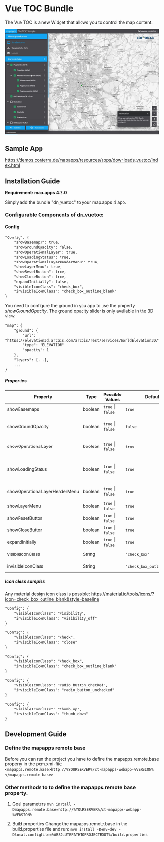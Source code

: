 # Vue TOC Bundle
The Vue TOC is a new Widget that allows you to control the map content.

![Screenshot App](https://github.com/conterra/mapapps-vuetoc/blob/master/screenshot.JPG)

## Sample App
https://demos.conterra.de/mapapps/resources/apps/downloads_vuetoc/index.html

## Installation Guide
**Requirement: map.apps 4.2.0**

Simply add the bundle "dn_vuetoc" to your map.apps 4 app.

### Configurable Components of dn_vuetoc:

#### Config:
```
"Config": {
    "showBasemaps": true,
    "showGroundOpacity": false,
    "showOperationalLayer": true,
    "showLoadingStatus": true,
    "showOperationalLayerHeaderMenu": true,
    "showLayerMenu": true,
    "showResetButton": true,
    "showCloseButton": true,
    "expandInitially": false,
    "visibleIconClass": "check_box",
    "invisibleIconClass": "check_box_outline_blank"
}
```

You need to configure the ground in you app to use the property *showGroundOpacity*. The ground opacity slider is only available in the 3D view.

```
"map": {
    "ground": {
        "url": "https://elevation3d.arcgis.com/arcgis/rest/services/WorldElevation3D/Terrain3D/ImageServer",
        "type": "ELEVATION"
        "opacity": 1
    },
    "layers": [...],
    ...
}
```

##### Properties
| Property                       | Type    | Possible Values                 | Default                         | Description                          |
|--------------------------------|---------|---------------------------------|---------------------------------|--------------------------------------|
| showBasemaps                   | boolean | ```true``` &#124; ```false```   | ```true```                      | Show basemaps                        |
| showGroundOpacity              | boolean | ```true``` &#124; ```false```   | ```false```                     | Show ground opacity slider           |
| showOperationalLayer           | boolean | ```true``` &#124; ```false```   | ```true```                      | Show operational layers              |
| showLoadingStatus              | boolean | ```true``` &#124; ```false```   | ```true```                      | Show current loading status of layer |
| showOperationalLayerHeaderMenu | boolean | ```true``` &#124; ```false```   | ```true```                      | Show operational layer menu          |
| showLayerMenu                  | boolean | ```true``` &#124; ```false```   | ```true```                      | Show layer menu                      |
| showResetButton                | boolean | ```true``` &#124; ```false```   | ```true```                      | Show reset button                    |
| showCloseButton                | boolean | ```true``` &#124; ```false```   | ```true```                      | Show close menu                      |
| expandInitially                | boolean | ```true``` &#124; ```false```   | ```true```                      | Expands the tree                     |
| visibleIconClass               | String  |                                 | ```"check_box"```               | Visible icon class                   |
| invisibleIconClass             | String  |                                 | ```"check_box_outline_blank"``` | Invisible icon class                 |

##### Icon class samples
Any material design icon class is possible: https://material.io/tools/icons/?icon=check_box_outline_blank&style=baseline

```
"Config": {
    "visibleIconClass": "visibility",
    "invisibleIconClass": "visibility_off"
}
```
```
"Config": {
    "visibleIconClass": "check",
    "invisibleIconClass": "close"
}
```
```
"Config": {
    "visibleIconClass": "check_box",
    "invisibleIconClass": "check_box_outline_blank"
}
```
```
"Config": {
    "visibleIconClass": "radio_button_checked",
    "invisibleIconClass": "radio_button_unchecked"
}
```
```
"Config": {
    "visibleIconClass": "thumb_up",
    "invisibleIconClass": "thumb_down"
}
```

## Development Guide
### Define the mapapps remote base
Before you can run the project you have to define the mapapps.remote.base property in the pom.xml-file:
`<mapapps.remote.base>http://%YOURSERVER%/ct-mapapps-webapp-%VERSION%</mapapps.remote.base>`

### Other methods to to define the mapapps.remote.base property.
1. Goal parameters
`mvn install -Dmapapps.remote.base=http://%YOURSERVER%/ct-mapapps-webapp-%VERSION%`

2. Build properties
Change the mapapps.remote.base in the build.properties file and run:
`mvn install -Denv=dev -Dlocal.configfile=%ABSOLUTEPATHTOPROJECTROOT%/build.properties`
